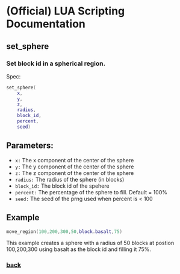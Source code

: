
# (Official) LUA Scripting Documentation

## set_sphere

### Set block id in a spherical region.

Spec:
```lua
set_sphere(
	x,
	y,
	z,
	radius,
	block_id,
	percent,
	seed)
```
## Parameters:
- `x:` The x component of the center of the sphere
- `y:` The y component of the center of the sphere
- `z:` The z component of the center of the sphere
- `radius:` The radius of the sphere (in blocks)
- `block_id:` The block id of the spehere
- `percent:` The percentage of the sphere to fill. Default = 100%
- `seed:` The seed of the prng used when percent is < 100
## Example
```lua
move_region(100,200,300,50,block.basalt,75)
```
This example creates a sphere with a radius of 50 blocks at postion 100,200,300 using basalt as the block id and filling it 75%.
### [back](../blocks)

